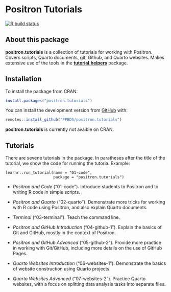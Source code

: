 
<!-- README.md is generated from README.Rmd. Edit ONLY this file if you need to make a change in README.md. But, after you edit it, you run `rmarkdown::render("README.Rmd")` in order to create the new README.md, which is the thing which is actually used. Must be a better way of doing this! -->

# Positron Tutorials

<!-- badges: start -->

[![R build
status](https://github.com/PPBDS/positron.tutorials/workflows/R-CMD-check/badge.svg)](https://github.com/PPBDS/positron.tutorials/actions)
<!-- badges: end -->

## About this package

**positron.tutorials** is a collection of tutorials for working with
Positron. Covers scripts, Quarto documents, git, Github, and Quarto
websites. Makes extensive use of the tools in the
**[tutorial.helpers](https://ppbds.github.io/tutorial.helpers/)**
package.

## Installation

To install the package from CRAN:

``` r
install.packages("positron.tutorials")
```

You can install the development version from
[GitHub](https://github.com/) with:

``` r
remotes::install_github("PPBDS/positron.tutorials")
```

**positron.tutorials** is currently not avaible on CRAN.

## Tutorials

There are sevene tutorials in the package. In paratheses after the title
of the tutorial, we show the code for running the tutoria. Example:

    learnr::run_tutorial(name = "01-code", 
                         package = "positron.tutorials")

- *Positron and Code* (“01-code”). Introduce students to Positron and to
  writing R code in simple scripts.

- *Positron and Quarto* (“02-quarto”). Demonstrate more tricks for
  working with R code using Positron, and also explain Quarto documents.

- *Terminal* (“03-terminal”). Teach the command line.

- *Positron and GitHub Introduction* (“04-github-1”). Explain the basics
  of Git and GitHub, mostly in the context of Positron.

- *Positron and GitHub Advanced* (“05-github-2”). Provide more practice
  in working with Git/GitHub, including more details on the use of
  GitHub Pages.

- *Quarto Websites Introduction* (“06-websites-1”). Demonstrate the
  basics of website construction using Quarto projects.

- *Quarto Websites Advanced* (“07-websites-2”). Practice Quarto
  websites, with a focus on splitting data analysis tasks into separate
  files.
